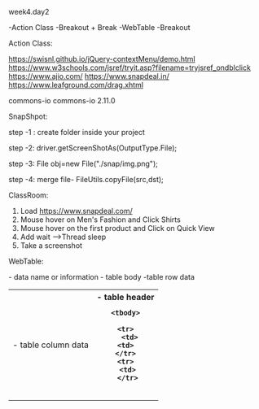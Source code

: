 week4.day2

-Action Class
-Breakout + Break
-WebTable
-Breakout


Action Class:





https://swisnl.github.io/jQuery-contextMenu/demo.html 
https://www.w3schools.com/jsref/tryit.asp?filename=tryjsref_ondblclick
https://www.ajio.com/
https://www.snapdeal.in/
https://www.leafground.com/drag.xhtml




<!-- https://mvnrepository.com/artifact/commons-io/commons-io -->
<dependency>
    <groupId>commons-io</groupId>
    <artifactId>commons-io</artifactId>
    <version>2.11.0</version>
</dependency>

SnapShpot:

step -1 : create folder inside your project

step -2: driver.getScreenShotAs(OutputType.File);

step -3: File obj=new File("./snap/img.png");

step -4: merge file-  FileUtils.copyFile(src,dst);






ClassRoom:
1. Load https://www.snapdeal.com/
2. Mouse hover on Men's Fashion and Click Shirts
3. Mouse hover on the first product and Click on Quick View
4. Add wait -->Thread sleep
5. Take a screenshot
















WebTable:

<table>- data name or information
<tbody>- table body
<tr> -table row data
<td> - table column data
<th> - table header


<table>
    <thead>
      <tr>  </tr>
      <tr>   </tr>
      </thead>

    <tbody>

    <tr>
      <td>
      <td>  
    </tr>
    <tr>
     <td>
     </tr>
   </tboby>

</table>       